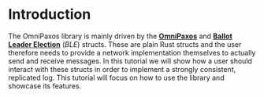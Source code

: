 # Introduction

The OmniPaxos library is mainly driven by the [**OmniPaxos**](../omnipaxos/index.md) and [**Ballot Leader Election**](../ble/index.md) (*BLE*) structs.  These are plain Rust structs and the user therefore needs to provide a network implementation themselves to actually send and receive messages. In this tutorial we will show how a user should interact with these structs in order to implement a strongly consistent, replicated log. This tutorial will focus on how to use the library and showcase its features. 
<!-- For the properties and advantages of OmniPaxos in comparison to other similar protocols, we refer to the Omni-Paxos paper. -->